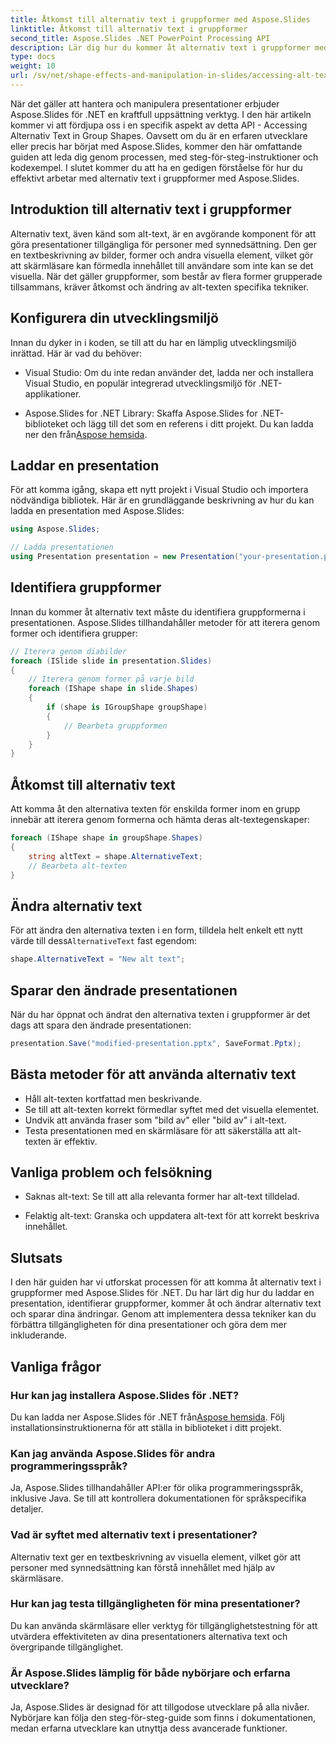 ```yaml
---
title: Åtkomst till alternativ text i gruppformer med Aspose.Slides
linktitle: Åtkomst till alternativ text i gruppformer
second_title: Aspose.Slides .NET PowerPoint Processing API
description: Lär dig hur du kommer åt alternativ text i gruppformer med Aspose.Slides för .NET. Steg-för-steg guide med kodexempel.
type: docs
weight: 10
url: /sv/net/shape-effects-and-manipulation-in-slides/accessing-alt-text-group-shapes/
---
```


När det gäller att hantera och manipulera presentationer erbjuder Aspose.Slides för .NET en kraftfull uppsättning verktyg. I den här artikeln kommer vi att fördjupa oss i en specifik aspekt av detta API - Accessing Alternativ Text in Group Shapes. Oavsett om du är en erfaren utvecklare eller precis har börjat med Aspose.Slides, kommer den här omfattande guiden att leda dig genom processen, med steg-för-steg-instruktioner och kodexempel. I slutet kommer du att ha en gedigen förståelse för hur du effektivt arbetar med alternativ text i gruppformer med Aspose.Slides.

## Introduktion till alternativ text i gruppformer

Alternativ text, även känd som alt-text, är en avgörande komponent för att göra presentationer tillgängliga för personer med synnedsättning. Den ger en textbeskrivning av bilder, former och andra visuella element, vilket gör att skärmläsare kan förmedla innehållet till användare som inte kan se det visuella. När det gäller gruppformer, som består av flera former grupperade tillsammans, kräver åtkomst och ändring av alt-texten specifika tekniker.

## Konfigurera din utvecklingsmiljö

Innan du dyker in i koden, se till att du har en lämplig utvecklingsmiljö inrättad. Här är vad du behöver:

- Visual Studio: Om du inte redan använder det, ladda ner och installera Visual Studio, en populär integrerad utvecklingsmiljö för .NET-applikationer.

-  Aspose.Slides for .NET Library: Skaffa Aspose.Slides for .NET-biblioteket och lägg till det som en referens i ditt projekt. Du kan ladda ner den från[Aspose hemsida](https://reference.aspose.com/slides/net/).

## Laddar en presentation

För att komma igång, skapa ett nytt projekt i Visual Studio och importera nödvändiga bibliotek. Här är en grundläggande beskrivning av hur du kan ladda en presentation med Aspose.Slides:

```csharp
using Aspose.Slides;

// Ladda presentationen
using Presentation presentation = new Presentation("your-presentation.pptx");
```

## Identifiera gruppformer

Innan du kommer åt alternativ text måste du identifiera gruppformerna i presentationen. Aspose.Slides tillhandahåller metoder för att iterera genom former och identifiera grupper:

```csharp
// Iterera genom diabilder
foreach (ISlide slide in presentation.Slides)
{
    // Iterera genom former på varje bild
    foreach (IShape shape in slide.Shapes)
    {
        if (shape is IGroupShape groupShape)
        {
            // Bearbeta gruppformen
        }
    }
}
```

## Åtkomst till alternativ text

Att komma åt den alternativa texten för enskilda former inom en grupp innebär att iterera genom formerna och hämta deras alt-textegenskaper:

```csharp
foreach (IShape shape in groupShape.Shapes)
{
    string altText = shape.AlternativeText;
    // Bearbeta alt-texten
}
```

## Ändra alternativ text

 För att ändra den alternativa texten i en form, tilldela helt enkelt ett nytt värde till dess`AlternativeText` fast egendom:

```csharp
shape.AlternativeText = "New alt text";
```

## Sparar den ändrade presentationen

När du har öppnat och ändrat den alternativa texten i gruppformer är det dags att spara den ändrade presentationen:

```csharp
presentation.Save("modified-presentation.pptx", SaveFormat.Pptx);
```

## Bästa metoder för att använda alternativ text

- Håll alt-texten kortfattad men beskrivande.
- Se till att alt-texten korrekt förmedlar syftet med det visuella elementet.
- Undvik att använda fraser som "bild av" eller "bild av" i alt-text.
- Testa presentationen med en skärmläsare för att säkerställa att alt-texten är effektiv.

## Vanliga problem och felsökning

- Saknas alt-text: Se till att alla relevanta former har alt-text tilldelad.

- Felaktig alt-text: Granska och uppdatera alt-text för att korrekt beskriva innehållet.

## Slutsats

I den här guiden har vi utforskat processen för att komma åt alternativ text i gruppformer med Aspose.Slides för .NET. Du har lärt dig hur du laddar en presentation, identifierar gruppformer, kommer åt och ändrar alternativ text och sparar dina ändringar. Genom att implementera dessa tekniker kan du förbättra tillgängligheten för dina presentationer och göra dem mer inkluderande.

## Vanliga frågor

### Hur kan jag installera Aspose.Slides för .NET?

 Du kan ladda ner Aspose.Slides för .NET från[Aspose hemsida](https://reference.aspose.com/slides/net/). Följ installationsinstruktionerna för att ställa in biblioteket i ditt projekt.

### Kan jag använda Aspose.Slides för andra programmeringsspråk?

Ja, Aspose.Slides tillhandahåller API:er för olika programmeringsspråk, inklusive Java. Se till att kontrollera dokumentationen för språkspecifika detaljer.

### Vad är syftet med alternativ text i presentationer?

Alternativ text ger en textbeskrivning av visuella element, vilket gör att personer med synnedsättning kan förstå innehållet med hjälp av skärmläsare.

### Hur kan jag testa tillgängligheten för mina presentationer?

Du kan använda skärmläsare eller verktyg för tillgänglighetstestning för att utvärdera effektiviteten av dina presentationers alternativa text och övergripande tillgänglighet.

### Är Aspose.Slides lämplig för både nybörjare och erfarna utvecklare?

Ja, Aspose.Slides är designad för att tillgodose utvecklare på alla nivåer. Nybörjare kan följa den steg-för-steg-guide som finns i dokumentationen, medan erfarna utvecklare kan utnyttja dess avancerade funktioner.